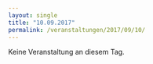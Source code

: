 ```yaml
---
layout: single
title: "10.09.2017"
permalink: /veranstaltungen/2017/09/10/
---
```


Keine Veranstaltung an diesem Tag.
